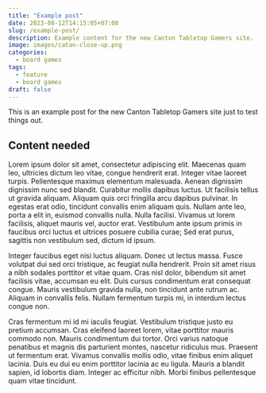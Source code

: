 ```yaml
---
title: "Example post"
date: 2023-08-12T14:15:05+07:00
slug: /example-post/
description: Example content for the new Canton Tabletop Gamers site.
image: images/catan-close-up.png
categories:
  - board games
tags:
  - feature
  - board games
draft: false
---
```



This is an example post for the new Canton Tabletop Gamers site just to test
things out.

## Content needed

Lorem ipsum dolor sit amet, consectetur adipiscing elit. Maecenas quam leo,
ultricies dictum leo vitae, congue hendrerit erat. Integer vitae laoreet
turpis. Pellentesque maximus elementum malesuada. Aenean dignissim dignissim
nunc sed blandit. Curabitur mollis dapibus luctus. Ut facilisis tellus ut
gravida aliquam. Aliquam quis orci fringilla arcu dapibus pulvinar. In egestas
erat odio, tincidunt convallis enim aliquam quis. Nullam ante leo, porta a elit
in, euismod convallis nulla. Nulla facilisi. Vivamus ut lorem facilisis,
aliquet mauris vel, auctor erat. Vestibulum ante ipsum primis in faucibus orci
luctus et ultrices posuere cubilia curae; Sed erat purus, sagittis non
vestibulum sed, dictum id ipsum.

Integer faucibus eget nisi luctus aliquam. Donec ut lectus massa. Fusce
volutpat dui sed orci tristique, ac feugiat nulla hendrerit. Proin sit amet
risus a nibh sodales porttitor et vitae quam. Cras nisl dolor, bibendum sit
amet facilisis vitae, accumsan eu elit. Duis cursus condimentum erat consequat
congue. Mauris vestibulum gravida nulla, non tincidunt ante rutrum ac. Aliquam
in convallis felis. Nullam fermentum turpis mi, in interdum lectus congue non.

Cras fermentum mi id mi iaculis feugiat. Vestibulum tristique justo eu pretium
accumsan. Cras eleifend laoreet lorem, vitae porttitor mauris commodo non.
Mauris condimentum dui tortor. Orci varius natoque penatibus et magnis dis
parturient montes, nascetur ridiculus mus. Praesent ut fermentum erat. Vivamus
convallis mollis odio, vitae finibus enim aliquet lacinia. Duis eu dui eu enim
porttitor lacinia ac eu ligula. Mauris a blandit sapien, id lobortis diam.
Integer ac efficitur nibh. Morbi finibus pellentesque quam vitae tincidunt. 
